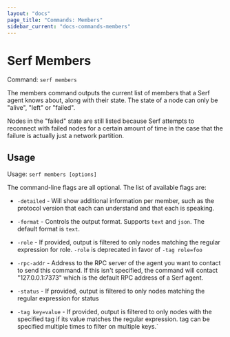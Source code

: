 ```yaml
---
layout: "docs"
page_title: "Commands: Members"
sidebar_current: "docs-commands-members"
---
```


# Serf Members

Command: `serf members`

The members command outputs the current list of members that a Serf
agent knows about, along with their state. The state of a node can only
be "alive", "left" or "failed".

Nodes in the "failed" state are still listed because Serf attempts to
reconnect with failed nodes for a certain amount of time in the case
that the failure is actually just a network partition.

## Usage

Usage: `serf members [options]`

The command-line flags are all optional. The list of available flags are:

* `-detailed` - Will show additional information per member, such as the
  protocol version that each can understand and that each is speaking.

* `-format` - Controls the output format. Supports `text` and `json`.
  The default format is `text`.

* `-role` - If provided, output is filtered to only nodes matching
  the regular expression for role. `-role` is deprecated in favor of
  `-tag role=foo`

* `-rpc-addr` - Address to the RPC server of the agent you want to contact
  to send this command. If this isn't specified, the command will contact
  "127.0.0.1:7373" which is the default RPC address of a Serf agent.

* `-status` - If provided, output is filtered to only nodes matching
  the regular expression for status

* `-tag key=value` - If provided, output is filtered to only nodes with the specified
  tag if its value matches the regular expression. tag can be specified
  multiple times to filter on multiple keys.`

